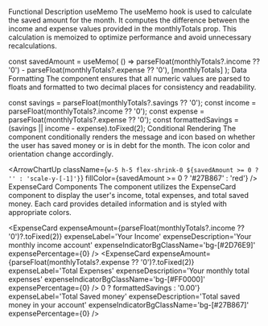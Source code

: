 Functional Description
useMemo
The useMemo hook is used to calculate the saved amount for the month. It computes the difference between the income and expense values provided in the monthlyTotals prop. This calculation is memoized to optimize performance and avoid unnecessary recalculations.


const savedAmount = useMemo(
    () =>
        parseFloat(monthlyTotals?.income ?? '0') -
        parseFloat(monthlyTotals?.expense ?? '0'),
    [monthlyTotals]
);
Data Formatting
The component ensures that all numeric values are parsed to floats and formatted to two decimal places for consistency and readability.


const savings = parseFloat(monthlyTotals?.savings ?? '0');
const income = parseFloat(monthlyTotals?.income ?? '0');
const expense = parseFloat(monthlyTotals?.expense ?? '0');
const formattedSavings = (savings || income - expense).toFixed(2);
Conditional Rendering
The component conditionally renders the message and icon based on whether the user has saved money or is in debt for the month. The icon color and orientation change accordingly.


<ArrowChartUp
    className={`w-5 h-5 flex-shrink-0 ${savedAmount >= 0 ? '' : 'scale-y-[-1]'}`}
    fillColor={savedAmount >= 0 ? '#27B867' : 'red'}
/>
ExpenseCard Components
The component utilizes the ExpenseCard component to display the user's income, total expenses, and total saved money. Each card provides detailed information and is styled with appropriate colors.


<ExpenseCard
    expenseAmount={parseFloat(monthlyTotals?.income ?? '0')?.toFixed(2)}
    expenseLabel='Your Income'
    expenseDescription='Your monthly income account'
    expenseIndicatorBgClassName='bg-[#2D76E9]'
    expensePercentage={0}
/>
<ExpenseCard
    expenseAmount={parseFloat(monthlyTotals?.expense ?? '0')?.toFixed(2)}
    expenseLabel='Total Expenses'
    expenseDescription='Your monthly total expenses'
    expenseIndicatorBgClassName='bg-[#FF0000]'
    expensePercentage={0}
/>
<ExpenseCard
    expenseAmount={savedAmount > 0 ? formattedSavings : '0.00'}
    expenseLabel='Total Saved money'
    expenseDescription='Total saved money in your account'
    expenseIndicatorBgClassName='bg-[#27B867]'
    expensePercentage={0}
/>